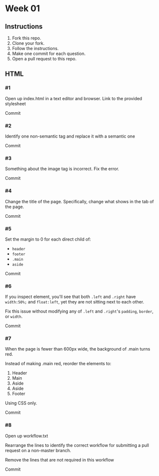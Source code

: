 # Week 01

## Instructions

1. Fork this repo.
2. Clone your fork.
3. Follow the instructions.
4. Make one commit for each question.
5. Open a pull request to this repo.

## HTML

### #1

Open up index.html in a text editor and browser.
Link to the provided stylesheet

Commit

### #2

Identify one non-semantic tag and replace it with
a semantic one

Commit

### #3

Something about the image tag is incorrect. Fix the error.

Commit

### #4

Change the title of the page. Specifically, change what
shows in the tab of the page.

Commit

### #5

Set the margin to 0 for each direct child of:

- `header`
- `footer`
- `.main`
- `aside`

Commit

### #6

If you inspect element, you'll see that both
`.left` and `.right` have `width:50%;` and `float:left`, yet they are not sitting next to each other.

Fix this issue without modifying any of `.left` and `.right`'s `padding`, `border`, or `width`.

Commit

### #7

When the page is fewer than 600px wide, the background
of .main turns red.

Instead of making .main red, reorder the elements to:

1. Header
2. Main
3. Aside
4. Aside
5. Footer

Using CSS only.

Commit


### #8

Open up workflow.txt

Rearrange the lines to identify the correct workflow
for submitting a pull request on a non-master branch.

Remove the lines that are not required in this workflow

Commit
